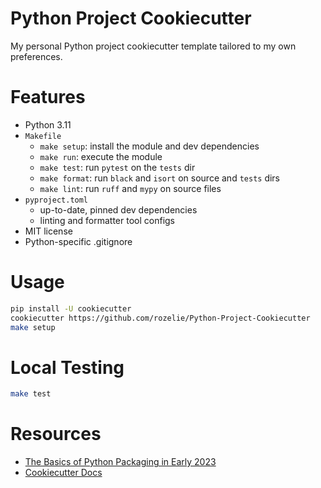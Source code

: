 # Python Project Cookiecutter
My personal Python project cookiecutter template tailored to my own preferences.

# Features
- Python 3.11
- `Makefile`
    - `make setup`: install the module and dev dependencies
    - `make run`: execute the module
    - `make test`: run `pytest` on the `tests` dir
    - `make format`: run `black` and `isort` on source and `tests` dirs
    - `make lint`: run `ruff` and `mypy` on source files
- `pyproject.toml`
  - up-to-date, pinned dev dependencies
  - linting and formatter tool configs
- MIT license
- Python-specific .gitignore

# Usage
```bash
pip install -U cookiecutter
cookiecutter https://github.com/rozelie/Python-Project-Cookiecutter
make setup
```

# Local Testing
```bash
make test
```

# Resources
- [The Basics of Python Packaging in Early 2023](https://drivendata.co/blog/python-packaging-2023)
- [Cookiecutter Docs](https://cookiecutter.readthedocs.io/en/1.7.2/index.html)